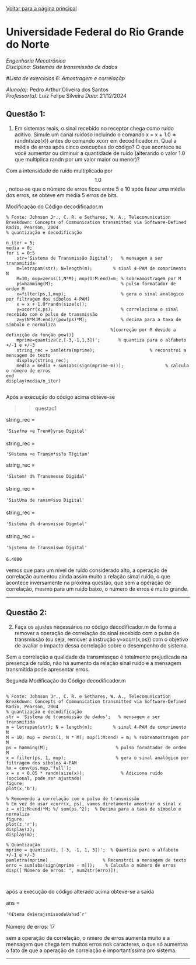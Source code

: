 <script type="text/javascript" async
  src="https://cdn.jsdelivr.net/npm/mathjax@3/es5/tex-mml-chtml.js">
</script>

[Voltar para a página principal](../index.md)

# Universidade Federal do Rio Grande do Norte

*Engenharia Mecatrônica*  
*Disciplina: Sistemas de transmissão de dados*

#*Lista de exercícios 6: Amostragem e correlaçãp*

*Aluno(a):* Pedro Arthur Oliveira dos Santos  
*Professor(a):* Luiz Felipe Silveira
*Data:* 21/12/2024

## Questão 1:
1. Em sistemas reais, o sinal recebido no receptor chega como ruído aditivo. Simule um canal
ruidoso incluíndo o comando x = x + 1.0 ∗ randn(size(x)) antes do comando xcorr em decodificador.m. Qual a média de erros após cinco execuções do código? O que acontece se você
aumentar ou diminuir a quantidade de ruído (alterando o valor 1.0 que multiplica randn por
um valor maior ou menor)?


Com a intensidade do ruído multiplicada por $$1.0$$, notou-se que o número de erros ficou entre 5 e 10
após fazer uma média dos erros, se obteve em média 5 erros de bits.

Modificação do Código decodificador.m

```
% Fonte: Johnson Jr., C. R. e Sethares, W. A., Telecomunication Breakdown: Concepts of Communication transmitted via Software-Defined Radio, Pearson, 2004
% quantização e decodificação

n_iter = 5;
media = 0;
for i = 0:5
    str='Sistema de Transmissão Digital';   % mensagem a ser transmitida
    m=letrapam(str); N=length(m);        % sinal 4-PAM de comprimento N
    M=10; mup=zeros(1,N*M); mup(1:M:end)=m; % sobreamostragem por M
    ps=hamming(M);                          % pulso formatador de ordem M
    x=filter(ps,1,mup);                     % gera o sinal analógico por filtragem dos síbolos 4-PAM]
    x = x + 1.0*randn(size(x));
    y=xcorr(x,ps);                          % correlaciona o sinal recebido com o pulso de transmissão
    z=y(N*M:M:end)/(pow(ps)*M);             % decima para a taxa de símbolo e normaliza 
                                        %[correção por M devido a definição da função pow()]
    mprime=quantiza(z,[-3,-1,1,3])';       % quantiza para o alfabeto +/-1 e +/-3 
    string_rec = pamletra(mprime);                     % reconstroi a mensagem de texto
    display(string_rec);
    media = media + sum(abs(sign(mprime-m)));                % calcula o número de erros
end
display(media/n_iter)


```

Após a execução do código acima obteve-se

>> questao1

string_rec =

    'Sisefma ¤e Tren#}yrso Digital'


string_rec =

    'S©stema ¤e Tramsm*ss?o T)gitam'


string_rec =

    'Sistem! d% Transmesso Digidal'


string_rec =

    'SistUma de ransm©sso Digital'


string_rec =

    'Sistema d% dransmisso Digmtal'


string_rec =

    'Sjstema de Transmiswo Djgital'

    6.4000

vemos que para um nível de ruído considerado alto, a operação de correlação aumentou ainda assim muito a relação simal ruído, o que acontece inversamente na próxima questão, que sem a operação de correlação, mesmo para um ruído baixo,
o número de erros é muito grande.


---

## Questão 2:
2. Faça os ajustes necessários no código decodificador.m de forma a remover a operação de correlação do sinal recebido com o pulso de transmissão (ou seja, remover a instrução y=xcorr(x,ps))
com o objetivo de avaliar o impacto dessa correlação sobre o desempenho do sistema.

Sem a correlação a qualidade da transmissçao é totalmente prejudicada na presença de ruído, não há aumento da relação sinal ruído e a mensagem transmitida pode apresentar erros.



Segunda Modificação do Código decodificador.m

```

% Fonte: Johnson Jr., C. R. e Sethares, W. A., Telecomunication Breakdown: Concepts of Communication transmitted via Software-Defined Radio, Pearson, 2004
% quantização e decodificação
str = 'Sistema de transmissão de dados';   % mensagem a ser transmitida
m = letrapam(str); N = length(m);        % sinal 4-PAM de comprimento N
M = 10; mup = zeros(1, N * M); mup(1:M:end) = m; % sobreamostragem por M
ps = hamming(M);                          % pulso formatador de ordem M
x = filter(ps, 1, mup);                   % gera o sinal analógico por filtragem dos síbolos 4-PAM
%x = conv(ps,mup,'full');
x = x + 0.05 * randn(size(x));              % Adiciona ruído (opcional, pode ser ajustado)
figure;
plot(x,'b');

% Removendo a correlação com o pulso de transmissão
% Em vez de usar xcorr(x, ps), vamos diretamente amostrar o sinal x
z = x(1:M:end)*M; %/ sum(ps.^2);  % Decima para a taxa de símbolo e normaliza
figure;
plot(z,'r');
display(z);
display(m);

% Quantização
mprime = quantiza(z, [-3, -1, 1, 3])';  % Quantiza para o alfabeto +/-1 e +/-3 
pamletra(mprime)                     % Reconstrói a mensagem de texto
erro = sum(abs(sign(mprime - m)));    % Calcula o número de erros
disp(['Número de erros: ', num2str(erro)]);



```

após a execução do código alterado acima obteve-se a saída


ans =

    '©£tema de$erajsmissodeUahad¯r'

Número de erros: 17


sem a operação de correlação, o nmero de erros aumenta muito e a mensagem que chega tem muitos erros nos caracteres, o que só aumentaa o fato de que a operação de correlação
é importantíssima pro sistema.





---

